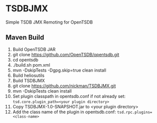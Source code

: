 # TSDBJMX
Simple TSDB JMX Remoting for OpenTSDB

## Maven Build
1. Build OpenTSDB JAR
 1.  git clone https://github.com/OpenTSDB/opentsdb.git
 2.  cd opentsdb
 3.  ./build.sh pom.xml
 4.  mvn -DskipTests -Dgpg.skip=true clean install
2. Build heliosutils
3. Build TSDBJMX
 1. git clone https://github.com/nickman/TSDBJMX.git
 2. mvn -DskipTests clean install
4. Set plugin classpath in opentsdb.conf if not already set:
     `tsd.core.plugin_path=<your plugin directory>`
5. Copy TSDBJMX-1.0-SNAPSHOT.jar to &lt;your plugin directory&gt;
6. Add the class name of the plugin in opentsdb.conf:
     `tsd.rpc.plugins=<class-name>`
